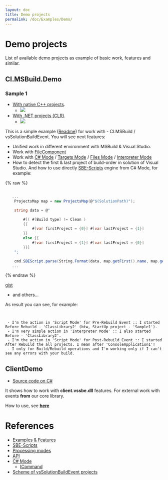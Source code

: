 ```yaml
---
layout: doc
title: Demo projects
permalink: /doc/Examples/Demo/
---
```


# Demo projects

List of available demo projects as example of basic work, features and similar.

## CI.MSBuild.Demo

### Sample 1

* [With native C++ projects](https://github.com/3F/CI.MSBuild.Demo/tree/master/native%20C%2B%2B/Sample1).
    * [![](https://img.shields.io/badge/native_C%2B%2B-passing-brightgreen.svg?style=flat)](https://ci.appveyor.com/project/3Fs/ci-msbuild-demo/build/build-4)
* [With .NET projects (CLR)](https://github.com/3F/CI.MSBuild.Demo/tree/master/.NET/Sample1).
    * [![](https://img.shields.io/badge/.NET_(CLR)-passing-brightgreen.svg?style=flat)](https://ci.appveyor.com/project/3Fs/ci-msbuild-demo/build/build-5)

This is a simple example ([Readme](https://github.com/3F/CI.MSBuild.Demo/blob/master/native%20C%2B%2B/Sample1/Readme.md)) for work with - CI.MSBuild / vsSolutionBuildEvent. You will see next features:

* Unified work in different environment with MSBuild & Visual Studio.
* Work with [FileComponent](../../Scripts/SBE-Scripts/Components/FileComponent/)
* Work with [C# Mode](../../Modes/CSharp/) / [Targets Mode](../../Modes/Targets/) / [Files Mode](../../Modes/) / [Interpreter Mode](../../Modes/)
* How to detect the first & last project of build-order in solution of Visual Studio. And how to use directly [SBE-Scripts](../../Scripts/SBE-Scripts/) engine from C# Mode, for example:

{% raw %}
```csharp

   ...
    ProjectsMap map = new ProjectsMap(@"$(SolutionPath)");

    string data = @"

        #[( #[Build type] != Clean )
        {{
            #[var firstProject = {0}] #[var lastProject = {1}]
        }}
        else {{
            #[var firstProject = {1}] #[var lastProject = {0}]
        }}]
    ";

    cmd.SBEScript.parse(String.Format(data, map.getFirst().name, map.getLast().name));
   ...
```
{% endraw %}

[gist](https://gist.github.com/3F/b1f613511737121a4bd1)

* and others...

As result you can see, for example:

```


 - I'm the action in 'Script Mode' for Pre-Rebuild Event :: I started Before Rebuild - 'ClassLibrary2' (btw, StartUp project - 'Sample1').
 - I'm very simple action in 'Interpreter Mode' :: I also started Before - 'ClassLibrary2'. 
 - I'm the action in 'Script Mode' for Post-Rebuild Event :: I started After Rebuild the all projects. I mean after 'ConsoleApplication1'!
 - I only for Build/Rebuild operations and I'm working only if I can't see any errors with your build.

```


## ClientDemo

* [Source code on C#](https://github.com/3F/vsSolutionBuildEvent/tree/master/ClientDemo)

It shows how to work with **client.vssbe.dll** features. For external work with events **from** our core library.

How to use, see **[here](../../API/#create-client-vssbe-dll)**


# References

* [Examples & Features](../../Examples/)
* [SBE-Scripts](../../Scripts/SBE-Scripts/)
* [Processing modes](../../Modes/)
* [API](../../API/)
* [C# Mode](../../Modes/CSharp/)
    * [ICommand](https://github.com/3F/vsSolutionBuildEvent/blob/master/vsSolutionBuildEvent/Actions/ICommand.cs) 
* [Scheme of vsSolutionBuildEvent projects](../../Scheme/)